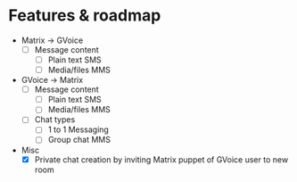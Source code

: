 # Features & roadmap
* Matrix → GVoice
  * [ ] Message content
    * [ ] Plain text SMS
    * [ ] Media/files MMS
* GVoice → Matrix
  * [ ] Message content
    * [ ] Plain text SMS
    * [ ] Media/files MMS
  * [ ] Chat types
    * [ ] 1 to 1 Messaging
    * [ ] Group chat MMS
* Misc
  * [x] Private chat creation by inviting Matrix puppet of GVoice user to new room
